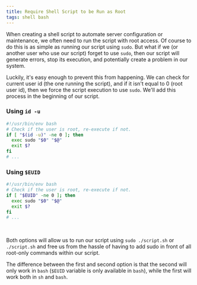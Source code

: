 ```yaml
---
title: Require Shell Script to be Run as Root
tags: shell bash
---
```


When creating a shell script to automate server configuration or maintenance, we often need to run the script with root access. Of course to do this is as simple as running our script using `sudo`. But what if we (or another user who use our script) forget to use `sudo`, then our script will generate errors, stop its execution, and potentially create a problem in our system.

Luckily, it's easy enough to prevent this from happening. We can check for current user id (the one running the script), and if it isn't equal to 0 (root user id), then we force the script execution to use `sudo`. We'll add this process in the beginning of our script.

### Using `id -u`
```bash
#!/usr/bin/env bash
# Check if the user is root, re-execute if not.
if [ "$(id -u)" -ne 0 ]; then
  exec sudo "$0" "$@"
  exit $?
fi
# ...
```

### Using `$EUID`
```bash
#!/usr/bin/env bash
# Check if the user is root, re-execute if not.
if [ "$EUID" -ne 0 ]; then
  exec sudo "$0" "$@"
  exit $?
fi
# ...
```

<br />

Both options will allow us to run our script using `sudo ./script.sh` or `./script.sh` and free us from the hassle of having to add sudo in front of all root-only commands within our script.

The difference between the first and second option is that the second will only work in `bash` (`$EUID` variable is only available in `bash`), while the first will work both in `sh` and `bash`.

